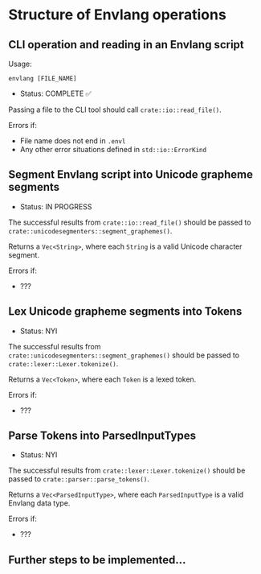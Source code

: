 # Structure of Envlang operations

## CLI operation and reading in an Envlang script

Usage:

```
envlang [FILE_NAME]
```

- Status: COMPLETE ✅

Passing a file to the CLI tool should call `crate::io::read_file()`.

Errors if:
- File name does not end in `.envl`
- Any other error situations defined in `std::io::ErrorKind`

## Segment Envlang script into Unicode grapheme segments

- Status: IN PROGRESS

The successful results from `crate::io::read_file()` should be passed to `crate::unicodesegmenters::segment_graphemes()`.

Returns a `Vec<String>`, where each `String` is a valid Unicode character segment.

Errors if:
- ???

## Lex Unicode grapheme segments into Tokens

- Status: NYI

The successful results from `crate::unicodesegmenters::segment_graphemes()` should be passed to `crate::lexer::Lexer.tokenize()`.

Returns a `Vec<Token>`, where each `Token` is a lexed token.

Errors if:
- ???

## Parse Tokens into ParsedInputTypes

- Status: NYI

The successful results from `crate::lexer::Lexer.tokenize()` should be passed to `crate::parser::parse_tokens()`.

Returns a `Vec<ParsedInputType>`, where each `ParsedInputType` is a valid Envlang data type.

Errors if:
- ???

## Further steps to be implemented...